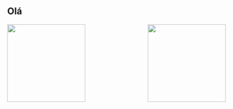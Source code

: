 ## Olá

<div>
  
  <img  height="180em" src="https://github-readme-stats.vercel.app/api?username=rafaelferracini&show_icons=true&theme=great-gatsby&include_all_commits=true&count_private=true"/>
  <img align="right" height="180em" src="https://github-readme-stats.vercel.app/api/top-langs/?username=rafaelferracini&layout=compact&langs_count=16&theme=great-gatsby"/>
</div>
<br>
